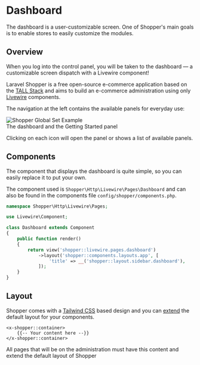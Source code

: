 # Dashboard
The dashboard is a user-customizable screen. One of Shopper's main goals is to enable stores to easily customize the modules.

## Overview
When you log into the control panel, you will be taken to the dashboard — a customizable screen dispatch with a Livewire component!

Laravel Shopper is a free open-source e-commerce application based on the [TALL Stack](https://tallstack.dev) and aims to build an e-commerce administration using only [Livewire](https://laravel-livewire.com) components.

The navigation at the left contains the available panels for everyday use:

<div class="screenshot">
    <img src="/img/screenshots/{{version}}/dashboard.png" alt="Shopper Global Set Example">
    <div class="caption">The dashboard and the Getting Started panel</div>
</div>

Clicking on each icon will open the panel or shows a list of available panels.

## Components
The component that displays the dashboard is quite simple, so you can easily replace it to put your own.

The component used is `Shopper\Http\Livewire\Pages\Dashboard` and can also be found in the components file `config/shopper/components.php`.

```php
namespace Shopper\Http\Livewire\Pages;

use Livewire\Component;

class Dashboard extends Component
{
    public function render()
    {
        return view('shopper::livewire.pages.dashboard')
            ->layout('shopper::components.layouts.app', [
                'title' => __('shopper::layout.sidebar.dashboard'),
            ]);
    }
}
```

## Layout
Shopper comes with a [Tailwind CSS](https://tailwindcss.com) based design and you can [extend](/extending/control-panel) the default layout for your components.

``` blade
<x-shopper::container>
    {{-- Your content here --}}
</x-shopper::container>
```

All pages that will be on the administration must have this content and extend the default layout of Shopper
